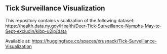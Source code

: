 ## Tick Surveillance Visualization

This repository contains visualization of the following dataset: https://health.data.ny.gov/Health/Deer-Tick-Surveillance-Nymphs-May-to-Sept-excludin/kibp-u2ip/data

Available at: https://huggingface.co/spaces/xrusnack/Tick-Surveillance-Visualization
